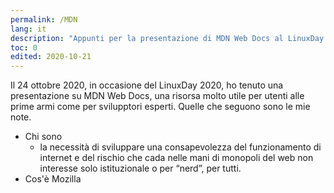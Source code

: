 ```yaml
---
permalink: /MDN
lang: it
description: "Appunti per la presentazione di MDN Web Docs al LinuxDay 2020"
toc: 0
edited: 2020-10-21
---
```

Il 24 ottobre 2020, in occasione del LinuxDay 2020, ho tenuto una presentazione su MDN Web Docs, una risorsa molto utile per utenti alle prime armi come per svilupptori esperti. Quelle che seguono sono le mie note.


- Chi sono
	- la necessità di sviluppare una consapevolezza del funzionamento di internet e del rischio che cada nelle mani di monopoli del web non interesse solo istituzionale o per “nerd”, per tutti.
- Cos'è Mozilla
